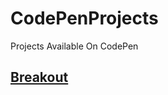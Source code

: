 # CodePenProjects
Projects Available On CodePen

## [Breakout](https://codepen.io/TomerBenRachel/pen/bRgbYM)
